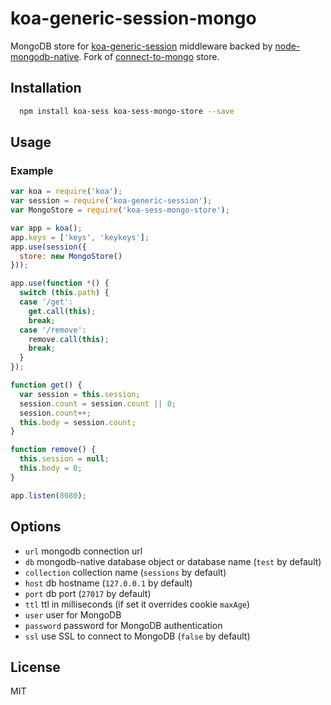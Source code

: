# koa-generic-session-mongo

MongoDB store for [koa-generic-session](https://github.com/koajs/generic-session) middleware backed by [node-mongodb-native](https://github.com/mongodb/node-mongodb-native).
Fork of [connect-to-mongo](https://github.com/2do2go/connect-to-mongo) store.

## Installation

```sh
  npm install koa-sess koa-sess-mongo-store --save
```

## Usage

### Example
```js
var koa = require('koa');
var session = require('koa-generic-session');
var MongoStore = require('koa-sess-mongo-store');

var app = koa();
app.keys = ['keys', 'keykeys'];
app.use(session({
  store: new MongoStore()
}));

app.use(function *() {
  switch (this.path) {
  case '/get':
    get.call(this);
    break;
  case '/remove':
    remove.call(this);
    break;
  }
});

function get() {
  var session = this.session;
  session.count = session.count || 0;
  session.count++;
  this.body = session.count;
}

function remove() {
  this.session = null;
  this.body = 0;
}

app.listen(8080);
```

## Options

  - `url` mongodb connection url
  - `db` mongodb-native database object or database name (`test` by default)
  - `collection` collection name (`sessions` by default)
  - `host` db hostname (`127.0.0.1` by default)
  - `port` db port (`27017` by default)
  - `ttl` ttl in milliseconds (if set it overrides cookie `maxAge`)
  - `user` user for MongoDB
  - `password` password for MongoDB authentication
  - `ssl` use SSL to connect to MongoDB (`false` by default)

## License 
MIT
